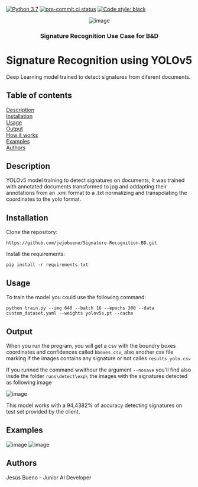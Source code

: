 [![Python 3.7](https://img.shields.io/badge/python-3.7-blue.svg)](https://www.python.org/downloads/release/python-360/)
[![pre-commit.ci status](https://results.pre-commit.ci/badge/github/jejobueno/ImmoEliza-Regressions/main.svg)](https://results.pre-commit.ci/latest/github/jejobueno/ImmoEliza-Regressions/main) [![Code style: black](https://img.shields.io/badge/code%20style-black-000000.svg)](https://github.com/psf/black)
<div align = "center">

![image](https://user-images.githubusercontent.com/34608190/138427104-c02b202d-f95a-4f13-bd12-d3e1f109ed3f.png)

<h3>Signature Recognition Use Case for B&D</h3>

 </div>


# Signature Recognition using YOLOv5
Deep Learning model trained to detect signatures from diferent documents.

## Table of contents
[Description](#Description)  
[Installation](#Installation)  
[Usage](#Usage)  
[Output](#Output)  
[How it works](#How-it-works)  
[Examples](#Examples)  
[Authors](#Authors)

## Description
YOLOv5 model training to detect signatures on documents, it was trained with annotated documents transformed to jpg and addapting their annotations from an .xml format to a .txt normalizing and transpolating the coordinates to the yolo format. 

## Installation
Clone the repository:
```
https://github.com/jejobueno/Signature-Recognition-BD.git
``` 
 
Install the requirements:
```
pip install -r requirements.txt
``` 

## Usage
  

To train the model you could use the following command:
```
python train.py --img 640 --batch 16 --epochs 300 --data custom_dataset.yaml --weights yolov5s.pt --cache
```   

## Output
When you run the program, you will get a csv with the boundry boxes coordinates and confidences called `bboxes.csv`, also another csv file marking if the images contains any signature or not calles `results_yolo.csv`

If you runned the command wwithour the argument `--nosave` you'll find also insde the folder `runs\detect\exp\` the images with the signatures detected as following image

![image](https://user-images.githubusercontent.com/34608190/138463807-7ec615ee-2b93-4e83-8291-828c151b9905.png)

This model works with a 94,4382% of accuracy detecting signatures on test set provided by the client.
## Examples
![image](https://user-images.githubusercontent.com/34608190/138463860-1aca4e38-4533-4d8f-a977-cacc8067e5cd.png)
![image](https://user-images.githubusercontent.com/34608190/138463887-f8014e0e-02fd-4929-a8a8-163c7fda6987.png)


## Authors
Jesús Bueno - Junior AI Developer
